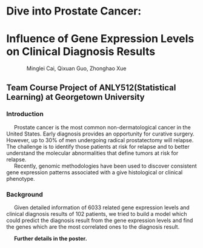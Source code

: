 # Dive into Prostate Cancer: 
# Influence of Gene Expression Levels on Clinical Diagnosis Results
$\quad$$\quad$$\quad$ Minglei Cai, Qixuan Guo, Zhonghao Xue

## Team Course Project of ANLY512(Statistical Learning) at Georgetown University

### Introduction
$\quad$ Prostate cancer is the most common non-dermatological cancer in the United States. Early diagnosis provides an opportunity for curative surgery. 
However, up to 30% of men undergoing radical prostatectomy will relapse. The challenge is to identify those patients at risk for relapse and 
to better understand the molecular abnormalities that define tumors at risk for relapse.  
$\quad$ Recently, genomic methodologies have been used to discover consistent gene expression patterns associated with a give histological or clinical phenotype.

### Background
$\quad$ Given detailed information of 6033 related gene expression levels and clinical diagnosis results of 102 patients, we tried to build a model which could predict
the diagnosis result from the gene expression levels and find the genes which are the most correlated ones to the diagnosis result.

$\quad$ $\textbf{Further details in the poster.}$
